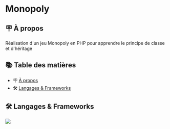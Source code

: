 # Monopoly

## 🪧 À propos

Réalisation d'un jeu Monopoly en PHP pour apprendre le principe de classe et d'héritage


## 📚 Table des matières

- 🪧 [À propos](#à-propos)
- 🛠️ [Langages & Frameworks](#langages--frameworks)


## 🛠️ Langages & Frameworks

<img src="https://img.shields.io/badge/Code-PHP-777BB4?style=flat&logo=php&logoColor=white" />
